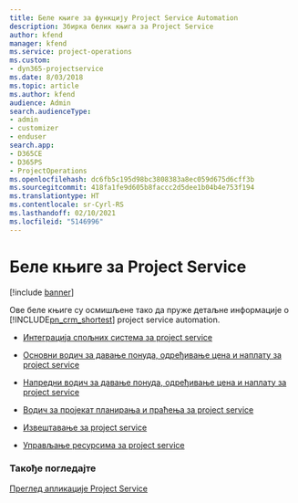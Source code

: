 ```yaml
---
title: Беле књиге за функцију Project Service Automation
description: Збирка белих књига за Project Service
author: kfend
manager: kfend
ms.service: project-operations
ms.custom:
- dyn365-projectservice
ms.date: 8/03/2018
ms.topic: article
ms.author: kfend
audience: Admin
search.audienceType:
- admin
- customizer
- enduser
search.app:
- D365CE
- D365PS
- ProjectOperations
ms.openlocfilehash: dc6fb5c195d98bc3808383a8ec059d675d6cff3b
ms.sourcegitcommit: 418fa1fe9d605b8faccc2d5dee1b04b4e753f194
ms.translationtype: HT
ms.contentlocale: sr-Cyrl-RS
ms.lasthandoff: 02/10/2021
ms.locfileid: "5146996"
---
```

# <a name="white-papers-for-project-service"></a>Беле књиге за Project Service

[!include [banner](../includes/psa-now-project-operations.md)]

Ове беле књиге су осмишљене тако да пруже детаљне информације о [!INCLUDE[pn_crm_shortest](../includes/pn-crm-shortest.md)] project service automation.

-   [Интеграција спољних система за project service](https://go.microsoft.com/fwlink/?LinkId=825445)

-   [Основни водич за давање понуда, одређивање цена и наплату за project service](https://go.microsoft.com/fwlink/?LinkId=825241)

-   [Напредни водич за давање понуда, одређивање цена и наплату за project service](https://go.microsoft.com/fwlink/?LinkId=825242)

-   [Водич за пројекат планирања и праћења за project service](https://go.microsoft.com/fwlink/?LinkId=825243)

-   [Извештавање за project service](https://go.microsoft.com/fwlink/?LinkId=825446)

-   [Управљање ресурсима за project service](https://go.microsoft.com/fwlink/?LinkId=825244)

### <a name="see-also"></a>Такође погледајте
 [Преглед апликације Project Service](../psa/overview.md)
